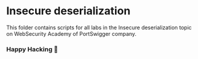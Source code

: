 # Insecure deserialization
This folder contains scripts for all labs in the Insecure deserialization topic on WebSecurity Academy of PortSwigger company.

### Happy Hacking 👾

